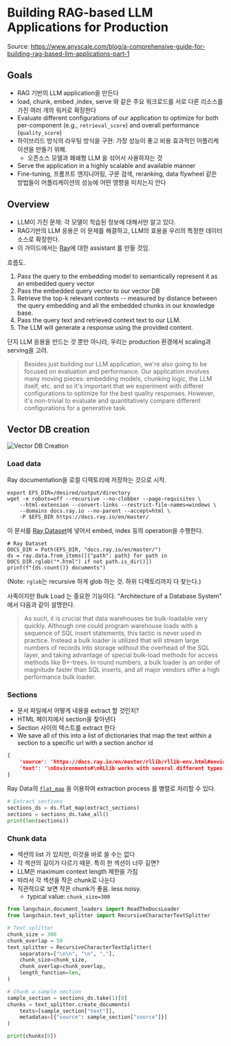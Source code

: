 # Building RAG-based LLM Applications for Production

Source: https://www.anyscale.com/blog/a-comprehensive-guide-for-building-rag-based-llm-applications-part-1

## Goals

* RAG 기반의 LLM application을 만든다
* load, chunk, embed ,index, serve 와 같은 주요 워크로드를 서로 다른 리소스를
  가진 여러 개의 워커로 확장한다
* Evaluate different configurations of our application to optimize for both
  per-component (e.g., `retrieval_score`) and overall performance
  (`quality_score`) 
* 하이브리드 방식의 라우팅 방식을 구현: 가장 성능이 좋고 비용 효과적인 어플리케이션을 만들기 위해.
  * 오픈소스 모델과 폐쇄형 LLM 을 섞어서 사용하자는 것
* Serve the application in a highly scalable and available manner
* Fine-tuning, 프롬프트 엔지니어링, 구문 검색, reranking, data flywheel 같은
  방법들이 어플리케이션의 성능에 어떤 영향을 미치는지 안다

## Overview

* LLM이 가진 문제: 각 모델이 학습된 정보에 대해서만 알고 있다. 
* RAG기반의 LLM 응용은 이 문제를 해결하고, LLM의 효용을 우리의 특정한 데이터 소스로 확장한다.
* 이 가이드에서는 [Ray](https://github.com/ray-project/ray)에 대한 assistant 를 만들 것임.

흐름도.

1. Pass the query to the embedding model to semantically represent it as an embedded query vector
2. Pass the embedded query vector to our vector DB
3. Retrieve the top-k relevant contexts -- measured by distance between the
   query embedding and all the embedded chunks in our knowledge base.
4. Pass the query text and retrieved context text to our LLM.
5. The LLM will generate a response using the provided content.

단지 LLM 응용을 만드는 것 뿐만 아니라, 우리는 production 환경에서 scaling과 serving을 고려.

> Besides just building our LLM application, we're also going to be focused on evaluation
> and performance. Our application involves many moving pieces: embedding models, chunking
> logic, the LLM itself, etc. and so it's important that we experiment with
> differet configurations to optimize for the best quality responses.
> However, it's non-trivial to evaluate and quantitatively compare different configurations
> for a generative task. 

## Vector DB creation

![Vector DB Creation](https://images.ctfassets.net/xjan103pcp94/3q5HUANQ4kS0V23cgEP0JF/ef3b62c5bc5c5c11b734fd3b73f6ea28/image3.png)

### Load data

Ray documentation을 로컬 디렉토리에 저장하는 것으로 시작.

```
export EFS_DIR=/desired/output/directory
wget -e robots=off --recursive --no-clobber --page-requisites \
    --html-extension --convert-links --restrict-file-names=windows \
    --domains docs.ray.io --no-parent --accept=html \
    -P $EFS_DIR https://docs.ray.io/en/master/
```

이 문서를 [Ray Dataset](https://docs.ray.io/en/latest/data/data.html)에 넣어서
embed, index 등의 operation을 수행한다.

```
# Ray Dataset
DOCS_DIR = Path(EFS_DIR, "docs.ray.io/en/master/")
ds = ray.data.from_items([{"path": path} for path in DOCS_DIR.rglob("*.html") if not path.is_dir()])
print(f"{ds.count()} documents")
```
(Note: `rglob`는 recursive 하게 glob 하는 것. 하위 디렉토리까지 다 찾는다.)

사족이지만 Bulk Load 는 중요한 기능이다. 
"Architecture of a Database System" 에서 다음과 같이 설명한다. 

> As such, it is crucial that data warehouses be bulk-loadable very
> quickly. Although one could program warehouse loads with a sequence
> of SQL insert statements, this tactic is never used in practice. Instead
> a bulk loader is utilized that will stream large numbers of records into
> storage without the overhead of the SQL layer, and taking advantage of
> special bulk-load methods for access methods like B+-trees. In round
> numbers, a bulk loader is an order of magnitude faster than SQL inserts,
> and all major vendors offer a high performance bulk loader.

### Sections

* 문서 파일에서 어떻게 내용을 extract 할 것인지?
* HTML 페이지에서 section을 찾아낸다
* Section 사이의 텍스트를 extract 한다
* We save all of this into a list of dictionaries that map the text within a section
  to a specific url with a section anchor id

```json
{
    'source': 'https://docs.ray.io/en/master/rllib/rllib-env.html#environments',
    'text': '\nEnvironments#\nRLlib works with several different types of environments, including Farama-Foundation Gymnasium, user-defined, multi-agent, and also batched environments.\nTip\nNot all environments work with all algorithms. Check out the algorithm overview for more information.\n'
}
```

Ray Data의
[`flat_map`](https://docs.ray.io/en/latest/data/api/doc/ray.data.Dataset.flat_map.html)
을 이용하여 extraction process 를 병렬로 처리할 수 있다.

```python
# Extract sections
sections_ds = ds.flat_map(extract_sections)
sections = sections_ds.take_all()
print(len(sections))
```

### Chunk data

* 섹션의 list 가 있지만, 이것을 바로 쓸 수는 없다
* 각 섹션의 길이가 다르기 때문. 특히 한 섹션이 너무 길면?
* LLM은 maximum context length 제한을 가짐
* 따라서 각 섹션을 작은 chunk로 나눈다
* 직관적으로 보면 작은 chunk가 좋음. less noisy.
  * typical value: `chunk_size=300`

```python
from langchain.document_loaders import ReadTheDocsLoader
from langchain.text_splitter import RecursiveCharacterTextSplitter

# Text splitter
chunk_size = 300
chunk_overlap = 50
text_splitter = RecursiveCharacterTextSplitter(
    separators=["\n\n", "\n", ","],
    chunk_size=chunk_size,
    chunk_overlap=chunk_overlap,
    length_function=len,
)

# Chunk a sample section
sample_section = sections_ds.take(1)[0]
chunks = text_splitter.create_documents(
    texts=[sample_section["text"]],
    metadatas=[{"source": sample_section["source"]}]
)

print(chunks[0])

